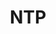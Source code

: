 ---
title: NTP
description: List of unirec fields exported together with basic flow fields on interface by NTP plugin.    
fields: 
  -
    name: "NTP_LEAP"
    type: "uint8"
    ipfix: "8057/18"
    value: " 	NTP leap field"
  -
    name: "NTP_VERSION"
    type: "uint8"
    ipfix: "8057/19"
    value: " 	NTP message version"
  -
    name: "NTP_MODE"
    type: "uint8"
    ipfix: "8057/20"
    value: " 	NTP mode field"
  -
    name: "NTP_STRATUM"
    type: "uint8"
    ipfix: "8057/21"
    value: " 	NTP stratum field"
  -
    name: "NTP_POLL"
    type: "uint8"
    ipfix: "8057/22"
    value: " 	NTP poll interval"
  -
    name: "NTP_PRECISION"
    type: "uint8"
    ipfix: "8057/23"
    value: " 	NTP precision field"
  -
    name: "NTP_DELAY"
    type: "uint32"
    ipfix: "8057/24"
    value: " 	NTP root delay"
  -
    name: "NTP_DISPERSION"
    type: "uint32"
    ipfix: "8057/25"
    value: " 	NTP root dispersion"
  -
    name: "NTP_REF_ID"
    type: "string"
    ipfix: "8057/26"
    value: " 	NTP reference ID"
  -
    name: "NTP_REF"
    type: "string"
    ipfix: "8057/27"
    value: " 	NTP reference timestamp"
  -
    name: "NTP_ORIG"
    type: "string"
    ipfix: "8057/28"
    value: " 	NTP origin timestamp"
  -
    name: "NTP_RECV"
    type: "string"
    ipfix: "8057/29"
    value: " 	NTP receive timestamp"
  -
    name: "NTP_SENT"
    type: "string"
    ipfix: "8057/30"
    value: " 	NTP transmit timestamp"
---